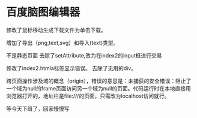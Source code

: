 # 百度脑图编辑器

修改了鼠标移动生成下载文件为单击下载。

增加了导出（png,text,svg）和导入(text)类型。

不是静态页面
去除了setAttribute,改为在index2的input框进行交易


修改了index2.htmla标签显示错误。
去除了无用的div。

跨页面操作涉及域的概念（origin），错误的意思是：未捕获的安全错误：阻止了一个域为null的frame页面访问另一个域为null的页面。代码运行时在本地直接用浏览器打开的，地址栏是file:///的页面，只需改为localhost访问就行。


等今天下班了，回家慢慢写
